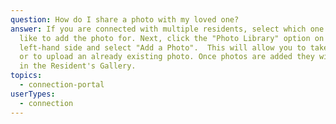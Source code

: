 ```yaml
---
question: How do I share a photo with my loved one?
answer: If you are connected with multiple residents, select which one you would
  like to add the photo for. Next, click the "Photo Library" option on the
  left-hand side and select "Add a Photo".  This will allow you to take a photo
  or to upload an already existing photo. Once photos are added they will appear
  in the Resident's Gallery.
topics:
  - connection-portal
userTypes:
  - connection
---
```

